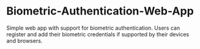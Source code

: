 # Biometric-Authentication-Web-App
Simple web app with support for biometric authentication. Users can register and add their biometric credentials if supported by their devices and browsers.
